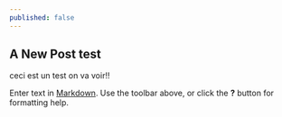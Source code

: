 ```yaml
---
published: false
---
```

## A New Post test

ceci est un test on va voir!!

Enter text in [Markdown](http://daringfireball.net/projects/markdown/). Use the toolbar above, or click the **?** button for formatting help.
